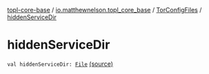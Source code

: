 [topl-core-base](../../index.md) / [io.matthewnelson.topl_core_base](../index.md) / [TorConfigFiles](index.md) / [hiddenServiceDir](./hidden-service-dir.md)

# hiddenServiceDir

`val hiddenServiceDir: `[`File`](https://docs.oracle.com/javase/6/docs/api/java/io/File.html) [(source)](https://github.com/05nelsonm/TorOnionProxyLibrary-Android/blob/master/topl-core-base/src/main/java/io/matthewnelson/topl_core_base/TorConfigFiles.kt#L61)